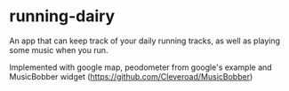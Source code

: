 # running-dairy
An app that can keep track of your daily running tracks, as well as playing some music when you run.

Implemented with google map, peodometer from google's example and MusicBobber widget (https://github.com/Cleveroad/MusicBobber)
